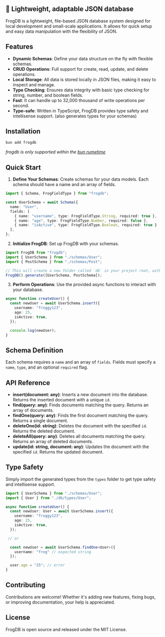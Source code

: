 ## 🐸 Lightweight, adaptable JSON database

FrogDB is a lightweight, file-based JSON database system designed for local development and small-scale applications. It allows for quick setup and easy data manipulation with the flexibility of JSON.

## Features

- **Dynamic Schemas**: Define your data structure on the fly with flexible schemas.
- **CRUD Operations**: Full support for create, read, update, and delete operations.
- **Local Storage**: All data is stored locally in JSON files, making it easy to inspect and manage.
- **Type Checking**: Ensures data integrity with basic type checking for string, number, and boolean fields.
- **Fast**: It can handle up to 32,000 thousand of write operations per second.
- **Type-safe**: Written in TypeScript, FrogDB provides type safety and intellisense support. (also generates types for your schemas)

## Installation

```bash
bun add frogdb
```

*frogdb is only supported within the [bun rumetime](https://bun.sh)*

## Quick Start

1. **Define Your Schemas**: Create schemas for your data models. Each schema should have a name and an array of fields.

```typescript
import { Schema, FrogFieldType } from "frogdb";

const UserSchema = await Schema({
  name: "User",
  fields: [
    { name: "username", type: FrogFieldType.String, required: true },
    { name: "age", type: FrogFieldType.Number, required: false },
    { name: "isActive", type: FrogFieldType.Boolean, required: true }
  ],
};
```

2. **Initialize FrogDB**: Set up FrogDB with your schemas.

```typescript
import FrogDB from "frogdb";
import { UserSchema } from "./schemas/User";
import { PostSchema } from "./schemas/Post";

// This will create a new folder called `db` in your project root, with a "types" folder containing the generated types.
FrogDB().generate([UserSchema, PostSchema]);
```

3. **Perform Operations**: Use the provided async functions to interact with your database.

```typescript
async function createUser() {
  const newUser = await UserSchema.insert({
    username: "froggy123",
    age: 25,
    isActive: true,
  });

  console.log(newUser);
}
```

## Schema Definition

Each schema requires a `name` and an array of `fields`. Fields must specify a `name`, `type`, and an optional `required` flag.

## API Reference

- **insert(document: any)**: Inserts a new document into the database. Returns the inserted document with a unique `id`.
- **find(query: any)**: Finds documents matching the query. Returns an array of documents.
- **findOne(query: any)**: Finds the first document matching the query. Returns a single document.
- **deleteOne(id: string)**: Deletes the document with the specified `id`. Returns the deleted document.
- **deleteAll(query: any)**: Deletes all documents matching the query. Returns an array of deleted documents.
- **update(id: string, document: any)**: Updates the document with the specified `id`. Returns the updated document.

## Type Safety

Simply import the generated types from the `types` folder to get type safety and intellisense support.

```typescript
import { UserSchema } from "./schemas/User";
import { User } from "./db/types/User";

async function createUser() {
  const newUser: User = await UserSchema.insert({
    username: "froggy123",
    age: 25,
    isActive: true,
  });

 // or

  const newUser = await UserSchema.findOne<User>({
    username: "frog" // expected string
  });

  user.age = "25"; // error
}
```

## Contributing

Contributions are welcome! Whether it's adding new features, fixing bugs, or improving documentation, your help is appreciated.

## License

FrogDB is open source and released under the MIT License.
